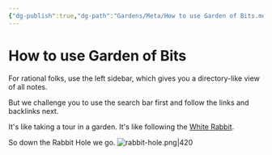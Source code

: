 ```yaml
---
{"dg-publish":true,"dg-path":"Gardens/Meta/How to use Garden of Bits.md","permalink":"/gardens/meta/how-to-use-garden-of-bits/","tags":["gob","digital-garden","idea"],"noteIcon":"1","created":"","updated":""}
---
```


# How to use Garden of Bits
For rational folks, use the left sidebar, which gives you a directory-like view of all notes. 

But we challenge you to use the search bar first and follow the links and backlinks next. 

It's like taking a tour in a garden. It's like following the [White Rabbit](https://en.wikipedia.org/wiki/White_Rabbit).

So down the Rabbit Hole we go.
![rabbit-hole.png|420](/img/user/GOB/assets/images/rabbit-hole.png)




